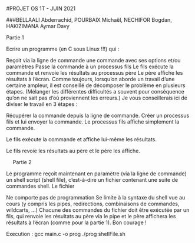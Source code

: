 #PROJET OS 1T - JUIN 2021

###BELLAALI Abderrachid, POURBAIX Michaël, NECHIFOR Bogdan, HAKIZIMANA Aymar Davy

Partie 1

Ecrire un programme (en C sous Linux !!!) qui :

Reçoit via la ligne de commande une commande avec ses options et/ou paramètres
Passe la commande à un processus fils
Le fils exécute la commande et renvoie les résultats au processus père
Le père affiche les résultats à l’écran.
Comme toujours, lorsqu’on aborde un travail d’une certaine ampleur, il est conseillé de décomposer le problème en plusieurs étapes. (Mélanger les différentes difficultés a souvent pour conséquence qu’on ne sait pas d’où proviennent les erreurs.) Je vous conseillerais ici de diviser le travail en 3 étapes :

Récupérer la commande depuis la ligne de commande. Créer un processus fils et lui envoyer la commande. Le processus fils affiche simplement la commande.

Le fils exécute la commande et affiche lui-même les résultats.

Le fils revoie les résultats au père et le père les affiche.

  Partie 2

Le programme reçoit maintenant en paramètre (via la ligne de commande) un shell script (shell file), c’est-à-dire un fichier contenant une suite de commandes shell. Le fichier

Ne comporte pas de programmation
Se limite à la syntaxe du shell vue au cours (y compris les pipes, redirections, combinaisons de commandes, wildcarts, …) Chacune des commandes du fichier doit être exécutée par un fils, qui renvoie les résultats au père via le pipe et le père affichera les résultats à l’écran (comme pour la partie 1).
Bon courage !

Execution :
gcc main.c -o prog
./prog shellFile.sh
